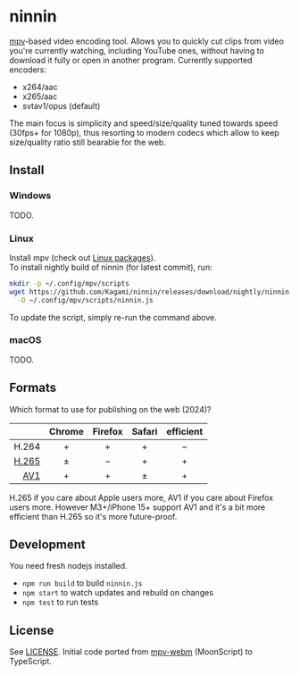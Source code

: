 # ninnin

[mpv](https://mpv.io/)-based video encoding tool. Allows you to quickly cut clips
from video you're currently watching, including YouTube ones, without having to
download it fully or open in another program. Currently supported encoders:

- x264/aac
- x265/aac
- svtav1/opus (default)

The main focus is simplicity and speed/size/quality tuned towards speed (30fps+
for 1080p), thus resorting to modern codecs which allow to keep size/quality
ratio still bearable for the web.

## Install

### Windows

TODO.

### Linux

Install mpv (check out [Linux packages](https://mpv.io/installation/#:~:text=Linux%20packages)).  
To install nightly build of ninnin (for latest commit), run:

```bash
mkdir -p ~/.config/mpv/scripts
wget https://github.com/Kagami/ninnin/releases/download/nightly/ninnin.js \
  -O ~/.config/mpv/scripts/ninnin.js
```

To update the script, simply re-run the command above.

### macOS

TODO.

## Formats

Which format to use for publishing on the web (2024)?

|                                   | Chrome | Firefox | Safari | efficient |
| --------------------------------: | :----: | :-----: | :----: | :-------: |
|                             H.264 |   +    |    +    |   +    |     −     |
| [H.265](https://caniuse.com/hevc) |   ±    |    −    |   +    |     +     |
|    [AV1](https://caniuse.com/av1) |   +    |    +    |   ±    |     +     |

H.265 if you care about Apple users more, AV1 if you care about Firefox users
more. However M3+/iPhone 15+ support AV1 and it's a bit more efficient than
H.265 so it's more future-proof.

## Development

You need fresh nodejs installed.

- `npm run build` to build `ninnin.js`
- `npm start` to watch updates and rebuild on changes
- `npm test` to run tests

## License

See [LICENSE](LICENSE). Initial code ported from [mpv-webm](https://github.com/ekisu/mpv-webm) (MoonScript) to TypeScript.
